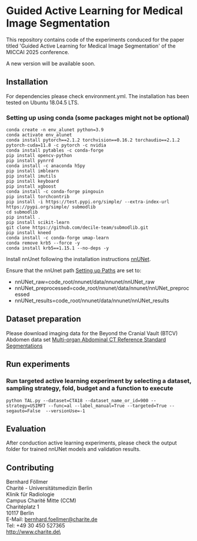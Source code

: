# Guided Active Learning for Medical Image Segmentation

This repository contains code of the experiments conduced for the paper titled 'Guided Active Learning for Medical Image Segmentation' of the MICCAI 2025 conference.

A new version will be available soon.

## Installation
For dependencies please check environment.yml.
The installation has been tested on Ubuntu 18.04.5 LTS.

### Setting up using conda (some packages might not be optional)
```
conda create -n env_alunet python=3.9
conda activate env_alunet
conda install pytorch==2.1.2 torchvision==0.16.2 torchaudio==2.1.2 pytorch-cuda=11.8 -c pytorch -c nvidia
conda install pytables -c conda-forge
pip install opencv-python
pip install pynrrd
conda install -c anaconda h5py
pip install imblearn
pip install imutils
pip install keyboard
pip install xgboost
conda install -c conda-forge pingouin
pip install torchcontrib
pip install -i https://test.pypi.org/simple/ --extra-index-url https://pypi.org/simple/ submodlib
cd submodlib
pip install .
pip install scikit-learn
git clone https://github.com/decile-team/submodlib.git
pip install kneed
conda install -c conda-forge umap-learn
conda remove krb5 --force -y
conda install krb5==1.15.1 --no-deps -y
```

Install nnUnet following the installation instructions [nnUNet](https://github.com/MIC-DKFZ/nnUNet).

Ensure that the nnUnet path  [Setting up Paths](https://github.com/MIC-DKFZ/nnUNet/blob/master/documentation/setting_up_paths.md) are set to:
* nnUNet_raw=code_root/nnunet/data/nnunet/nnUNet_raw
* nnUNet_preprocessed=code_root/nnunet/data/nnunet/nnUNet_preprocessed
* nnUNet_results=code_root/nnunet/data/nnunet/nnUNet_results


## Dataset preparation
Please download imaging data for the Beyond the Cranial Vault (BTCV) Abdomen data set
[Multi-organ Abdominal CT Reference Standard Segmentations](https://zenodo.org/records/1169361)


## Run experiments
### Run targeted active learning experiment by selecting a dataset, sampling strategy, fold, budget and a function to execute
```
python TAL.py --dataset=CTA18 --dataset_name_or_id=900 --strategy=USIMFT --func=al --label_manual=True --targeted=True --segauto=False  --versionUse=-1
```

## Evaluation
After conduction active learning experiments, please check the output folder for trained nnUNet models and validation results.

## Contributing
Bernhard Föllmer\
Charité - Universitätsmedizin Berlin\
Klinik für Radiologie\
Campus Charité Mitte (CCM)\
Charitéplatz 1\
10117 Berlin\
E-Mail: bernhard.foellmer@charite.de\
Tel: +49 30 450 527365\
http://www.charite.de\
